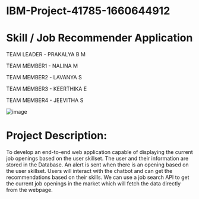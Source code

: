 # IBM-Project-41785-1660644912
# Skill / Job Recommender Application

TEAM LEADER - PRAKALYA B M

TEAM MEMBER1	- NALINA M

TEAM MEMBER2	- LAVANYA S

TEAM MEMBER3	- KEERTHIKA E

TEAM MEMBER4	- JEEVITHA S

![image](https://user-images.githubusercontent.com/112375327/202410507-42447dcb-ec77-4e48-9731-629e3bb81088.png)


# Project Description:
To develop an end-to-end web application capable of displaying the current job openings based on the user skillset.  The user and their information are stored in the Database.  An alert is sent when there is an opening based on the user skillset. Users will interact with the chatbot and can get the recommendations based on their skills. We can use a job search API to get the current job openings in the market which will fetch the data directly from the webpage.










